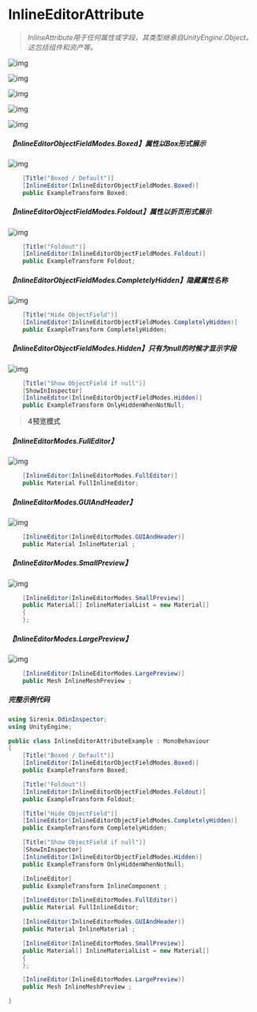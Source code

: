 # InlineEditorAttribute

> *InlineAttribute用于任何属性或字段，其类型继承自UnityEngine.Object。这包括组件和资产等。*

![img](../image/InLineEditorAttribute/post-624-5fb7dab2dbe8b.gif)

![img](../image/InLineEditorAttribute/post-624-5fb7dab3edd97.gif)

![img](../image/InLineEditorAttribute/post-624-5fb7dab492e53.png)

![img](../image/InLineEditorAttribute/post-624-5fb7dab5026dc.gif)

![img](../image/InLineEditorAttribute/post-624-5fb7dab5e5807.gif)

##### 【InlineEditorObjectFieldModes.Boxed】属性以Box形式展示

![img](../image/InLineEditorAttribute/post-624-5fb7dab78edcf.png)

```cs
    [Title("Boxed / Default")]
    [InlineEditor(InlineEditorObjectFieldModes.Boxed)]
    public ExampleTransform Boxed;
```

##### 【InlineEditorObjectFieldModes.Foldout】属性以折页形式展示

![img](../image/InLineEditorAttribute/post-624-5fb7dab832272.png)

```cs
    [Title("Foldout")]
    [InlineEditor(InlineEditorObjectFieldModes.Foldout)]
    public ExampleTransform Foldout;
```

##### 【InlineEditorObjectFieldModes.CompletelyHidden】隐藏属性名称

![img](../image/InLineEditorAttribute/post-624-5fb7dab8a503b.png)

```cs
    [Title("Hide ObjectField")]
    [InlineEditor(InlineEditorObjectFieldModes.CompletelyHidden)]
    public ExampleTransform CompletelyHidden;
```

##### 【InlineEditorObjectFieldModes.Hidden】只有为null的时候才显示字段

![img](../image/InLineEditorAttribute/post-624-5fb7dab92ebaa.gif)

```cs
    [Title("Show ObjectField if null")]
    [ShowInInspector]
    [InlineEditor(InlineEditorObjectFieldModes.Hidden)]
    public ExampleTransform OnlyHiddenWhenNotNull;
```



> **4预览模式**

##### 【InlineEditorModes.FullEditor】

![img](../image/InLineEditorAttribute/post-624-5fb7daba08d14.gif)

```cs
    [InlineEditor(InlineEditorModes.FullEditor)]
    public Material FullInlineEditor;
```

##### 【InlineEditorModes.GUIAndHeader】

![img](../image/InLineEditorAttribute/post-624-5fb7daba97114.png)

```cs
    [InlineEditor(InlineEditorModes.GUIAndHeader)]
    public Material InlineMaterial ;
```

##### 【InlineEditorModes.SmallPreview】

![img](../image/InLineEditorAttribute/post-624-5fb7dabb44bd2.gif)

```cs
    [InlineEditor(InlineEditorModes.SmallPreview)]
    public Material[] InlineMaterialList = new Material[]
    {
    };
```

##### 【InlineEditorModes.LargePreview】

![img](../image/InLineEditorAttribute/post-624-5fb7dabc49002.gif)

```cs
    [InlineEditor(InlineEditorModes.LargePreview)]
    public Mesh InlineMeshPreview ;
```

##### 完整示例代码

```cs
using Sirenix.OdinInspector;
using UnityEngine;

public class InlineEditorAttributeExample : MonoBehaviour
{
    [Title("Boxed / Default")]
    [InlineEditor(InlineEditorObjectFieldModes.Boxed)]
    public ExampleTransform Boxed;

    [Title("Foldout")]
    [InlineEditor(InlineEditorObjectFieldModes.Foldout)]
    public ExampleTransform Foldout;

    [Title("Hide ObjectField")]
    [InlineEditor(InlineEditorObjectFieldModes.CompletelyHidden)]
    public ExampleTransform CompletelyHidden;

    [Title("Show ObjectField if null")]
    [ShowInInspector]
    [InlineEditor(InlineEditorObjectFieldModes.Hidden)]
    public ExampleTransform OnlyHiddenWhenNotNull;

    [InlineEditor]
    public ExampleTransform InlineComponent ;

    [InlineEditor(InlineEditorModes.FullEditor)]
    public Material FullInlineEditor;

    [InlineEditor(InlineEditorModes.GUIAndHeader)]
    public Material InlineMaterial ;

    [InlineEditor(InlineEditorModes.SmallPreview)]
    public Material[] InlineMaterialList = new Material[]
    {
    };

    [InlineEditor(InlineEditorModes.LargePreview)]
    public Mesh InlineMeshPreview ;

}
```